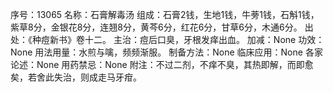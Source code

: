 序号：13065
名称：石膏解毒汤
组成：石膏2钱，生地1钱，牛蒡1钱，石斛1钱，紫草8分，金银花8分，连翘8分，黄芩6分，红花6分，甘草6分，木通6分。
出处：《种痘新书》卷十二。
主治：痘后口臭，牙根发痒出血。
加减：None
功效：None
用法用量：水煎与噙，频频渐服。
制备方法：None
临床应用：None
各家论述：None
用药禁忌：None
附注：不过二剂，不痒不臭，其热即解，而即愈矣，若舍此失治，则成走马牙疳。
